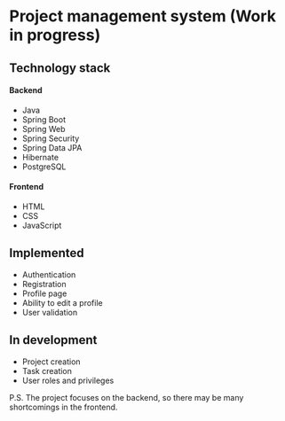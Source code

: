 # Project management system (Work in progress)
## Technology stack
#### Backend
+ Java
+ Spring Boot
+ Spring Web
+ Spring Security
+ Spring Data JPA
+ Hibernate
+ PostgreSQL
#### Frontend
+ HTML
+ CSS
+ JavaScript

## Implemented
+ Authentication
+ Registration
+ Profile page
+ Ability to edit a profile
+ User validation

## In development
+ Project creation
+ Task creation
+ User roles and privileges

P.S. The project focuses on the backend, so there may be many shortcomings in the frontend.
